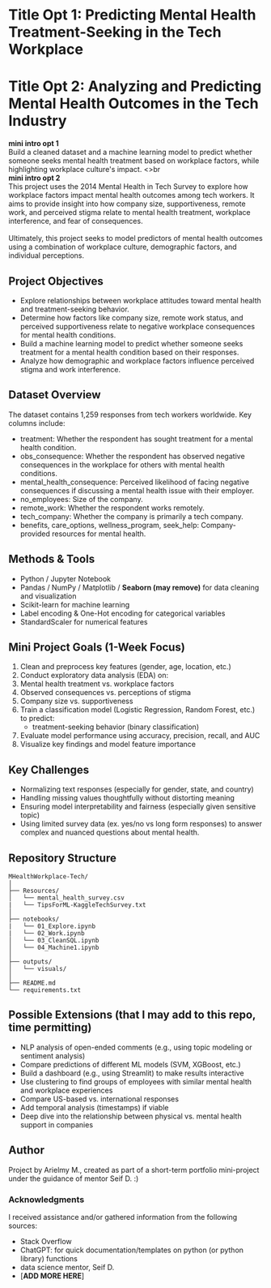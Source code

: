 # Title Opt 1: Predicting Mental Health Treatment-Seeking in the Tech Workplace
# Title Opt 2: Analyzing and Predicting Mental Health Outcomes in the Tech Industry
**mini intro opt 1** 
<br> Build a cleaned dataset and a machine learning model to predict whether someone seeks mental health treatment based on workplace factors, while highlighting workplace culture's impact.
<>br
<br>**mini intro opt 2** 
<br>This project uses the 2014 Mental Health in Tech Survey to explore how workplace factors impact mental health outcomes among tech workers. It aims to provide insight into how company size, supportiveness, remote work, and perceived stigma relate to mental health treatment, workplace interference, and fear of consequences.
<br>
<br>Ultimately, this project seeks to model predictors of mental health outcomes using a combination of workplace culture, demographic factors, and individual perceptions.

## Project Objectives
- Explore relationships between workplace attitudes toward mental health and treatment-seeking behavior.
- Determine how factors like company size, remote work status, and perceived supportiveness relate to negative workplace consequences for mental health conditions.
- Build a machine learning model to predict whether someone seeks treatment for a mental health condition based on their responses.
- Analyze how demographic and workplace factors influence perceived stigma and work interference.
## Dataset Overview
The dataset contains 1,259 responses from tech workers worldwide. Key columns include:
- treatment: Whether the respondent has sought treatment for a mental health condition.
- obs_consequence: Whether the respondent has observed negative consequences in the workplace for others with mental health conditions.
- mental_health_consequence: Perceived likelihood of facing negative consequences if discussing a mental health issue with their employer.
- no_employees: Size of the company.
- remote_work: Whether the respondent works remotely.
- tech_company: Whether the company is primarily a tech company.
- benefits, care_options, wellness_program, seek_help: Company-provided resources for mental health.

## Methods & Tools
- Python / Jupyter Notebook
- Pandas / NumPy / Matplotlib / **Seaborn (may remove)** for data cleaning and visualization
- Scikit-learn for machine learning
- Label encoding & One-Hot encoding for categorical variables
- StandardScaler for numerical features

## Mini Project Goals (1-Week Focus)
1. Clean and preprocess key features (gender, age, location, etc.)
2. Conduct exploratory data analysis (EDA) on:
3. Mental health treatment vs. workplace factors
4. Observed consequences vs. perceptions of stigma
5. Company size vs. supportiveness
6. Train a classification model (Logistic Regression, Random Forest, etc.) to predict:
   - treatment-seeking behavior (binary classification)
7. Evaluate model performance using accuracy, precision, recall, and AUC
8. Visualize key findings and model feature importance

## Key Challenges
- Normalizing text responses (especially for gender, state, and country)
- Handling missing values thoughtfully without distorting meaning
- Ensuring model interpretability and fairness (especially given sensitive topic)
- Using limited survey data (ex. yes/no vs long form responses) to answer complex and nuanced questions about mental health.

## Repository Structure
```
MHealthWorkplace-Tech/
│
├── Resources/
│   └── mental_health_survey.csv
|   └── TipsForML-KaggleTechSurvey.txt
│
├── notebooks/
|   └── 01_Explore.ipynb
|   └── 02_Work.ipynb
│   └── 03_CleanSQL.ipynb
│   └── 04_Machine1.ipynb
│
├── outputs/
│   └── visuals/
│
├── README.md
└── requirements.txt
```
## Possible Extensions (that I may add to this repo, time permitting)
- NLP analysis of open-ended comments (e.g., using topic modeling or sentiment analysis)
- Compare predictions of different ML models (SVM, XGBoost, etc.)
- Build a dashboard (e.g., using Streamlit) to make results interactive
- Use clustering to find groups of employees with similar mental health and workplace experiences
- Compare US-based vs. international responses
- Add temporal analysis (timestamps) if viable
- Deep dive into the relationship between physical vs. mental health support in companies

## Author
Project by Arielmy M., created as part of a short-term portfolio mini-project under the guidance of mentor Seif D. :)

### Acknowledgments
I received assistance and/or gathered information from the following sources:
- Stack Overflow
- ChatGPT: for quick documentation/templates on python (or python library) functions
- data science mentor, Seif D.
- [**ADD MORE HERE**]
